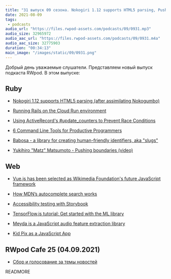 ```yaml
---
title: "31 выпуск 09 сезона. Nokogiri 1.12 supports HTML5 parsing, Pushing boundaries, Babosa, Meyda, Kid Pix и прочее"
date: 2021-08-09
tags:
 - podcasts
audio_url: "https://files.rwpod-assets.com/podcasts/09/0931.mp3"
audio_size: 32965972
audio_aac_url: "https://files.rwpod-assets.com/podcasts/09/0931.m4a"
audio_aac_size: 32775903
duration: "00:34:13"
main_image: "/images/static/09/0931.png"
---
```


Добрый день уважаемые слушатели. Представляем новый выпуск подкаста RWpod. В этом выпуске:

## Ruby

 - [Nokogiri 1.12 supports HTML5 parsing (after assimilating Nokogumbo)](https://github.com/sparklemotion/nokogiri/releases/tag/v1.12.0)
 - [Running Rails on the Cloud Run environment](https://cloud.google.com/ruby/rails/run)
 - [Using ActiveRecord's #update_counters to Prevent Race Conditions](https://www.honeybadger.io/blog/activerecord-update-counters-race-conditions/)


 - [6 Command Line Tools for Productive Programmers](https://earthly.dev/blog/command-line-tools/)
 - [Babosa - a library for creating human-friendly identifiers, aka "slugs"](https://github.com/norman/babosa)
 - [Yukihiro "Matz" Matsumoto - Pushing boundaries (video)](https://www.youtube.com/watch?v=KbFHbkY27no)

## Web

 - [Vue.js has been selected as Wikimedia Foundation's future JavaScript framework](https://lists.wikimedia.org/hyperkitty/list/wikitech-l@lists.wikimedia.org/thread/SOZREBYR36PUNFZXMIUBVAIOQI4N7PDU/)
 - [How MDN’s autocomplete search works](https://hacks.mozilla.org/2021/08/mdns-autocomplete-search/)
 - [Accessibility testing with Storybook](https://storybook.js.org/blog/accessibility-testing-with-storybook/)


 - [TensorFlow.js tutorial: Get started with the ML library](https://ai.plainenglish.io/tensorflow-js-tutorial-get-started-with-the-ml-library-5d2427a7caad)
 - [Meyda is a JavaScript audio feature extraction library](https://meyda.js.org/)
 - [Kid Pix as a JavaScript App](https://kidpix.app/)

## RWpod Cafe 25 (04.09.2021)

 - [Сбор и голосование за темы новостей](https://github.com/rwpod/cafe-discussions/discussions/10)


READMORE
